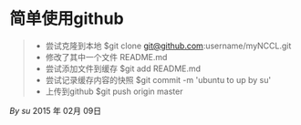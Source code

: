 # 简单使用github 

> * 尝试克隆到本地
$git clone git@github.com:username/myNCCL.git
> * 修改了其中一个文件 README.md
> * 尝试添加文件到缓存
$git add README.md
> * 尝试记录缓存内容的快照
$git commit -m 'ubuntu to up by su'
> * 上传到github
$git push origin master

*By su*
2015 年 02月 09日
